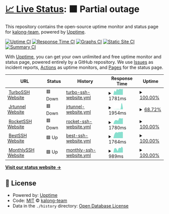 # [📈 Live Status](https://status.jrtunnel.com): <!--live status--> **🟧 Partial outage**

This repository contains the open-source uptime monitor and status page for [kalong-team](https://status.jrtunnel.com), powered by [Upptime](https://github.com/upptime/upptime).

[![Uptime CI](https://github.com/kalong-team/status-webssh/workflows/Uptime%20CI/badge.svg)](https://github.com/kalong-team/status-webssh/actions?query=workflow%3A%22Uptime+CI%22)
[![Response Time CI](https://github.com/kalong-team/status-webssh/workflows/Response%20Time%20CI/badge.svg)](https://github.com/kalong-team/status-webssh/actions?query=workflow%3A%22Response+Time+CI%22)
[![Graphs CI](https://github.com/kalong-team/status-webssh/workflows/Graphs%20CI/badge.svg)](https://github.com/kalong-team/status-webssh/actions?query=workflow%3A%22Graphs+CI%22)
[![Static Site CI](https://github.com/kalong-team/status-webssh/workflows/Static%20Site%20CI/badge.svg)](https://github.com/kalong-team/status-webssh/actions?query=workflow%3A%22Static+Site+CI%22)
[![Summary CI](https://github.com/kalong-team/status-webssh/workflows/Summary%20CI/badge.svg)](https://github.com/kalong-team/status-webssh/actions?query=workflow%3A%22Summary+CI%22)

With [Upptime](https://upptime.js.org), you can get your own unlimited and free uptime monitor and status page, powered entirely by a GitHub repository. We use [Issues](https://github.com/kalong-team/status-webssh/issues) as incident reports, [Actions](https://github.com/kalong-team/status-webssh/actions) as uptime monitors, and [Pages](https://status.jrtunnel.com) for the status page.

<!--start: status pages-->
<!-- This summary is generated by Upptime (https://github.com/upptime/upptime) -->
<!-- Do not edit this manually, your changes will be overwritten -->
<!-- prettier-ignore -->
| URL | Status | History | Response Time | Uptime |
| --- | ------ | ------- | ------------- | ------ |
| <img alt="" src="https://turbossh.com/logo.png" height="13"> [TurboSSH Website](https://turbossh.com) | 🟥 Down | [turbo-ssh-website.yml](https://github.com/kalong-team/status-webssh/commits/HEAD/history/turbo-ssh-website.yml) | <details><summary><img alt="Response time graph" src="./graphs/turbo-ssh-website/response-time-week.png" height="20"> 1781ms</summary><br><a href="https://status.jrtunnel.com/history/turbo-ssh-website"><img alt="Response time 1541" src="https://img.shields.io/endpoint?url=https%3A%2F%2Fraw.githubusercontent.com%2Fkalong-team%2Fstatus-webssh%2FHEAD%2Fapi%2Fturbo-ssh-website%2Fresponse-time.json"></a><br><a href="https://status.jrtunnel.com/history/turbo-ssh-website"><img alt="24-hour response time 1785" src="https://img.shields.io/endpoint?url=https%3A%2F%2Fraw.githubusercontent.com%2Fkalong-team%2Fstatus-webssh%2FHEAD%2Fapi%2Fturbo-ssh-website%2Fresponse-time-day.json"></a><br><a href="https://status.jrtunnel.com/history/turbo-ssh-website"><img alt="7-day response time 1781" src="https://img.shields.io/endpoint?url=https%3A%2F%2Fraw.githubusercontent.com%2Fkalong-team%2Fstatus-webssh%2FHEAD%2Fapi%2Fturbo-ssh-website%2Fresponse-time-week.json"></a><br><a href="https://status.jrtunnel.com/history/turbo-ssh-website"><img alt="30-day response time 1541" src="https://img.shields.io/endpoint?url=https%3A%2F%2Fraw.githubusercontent.com%2Fkalong-team%2Fstatus-webssh%2FHEAD%2Fapi%2Fturbo-ssh-website%2Fresponse-time-month.json"></a><br><a href="https://status.jrtunnel.com/history/turbo-ssh-website"><img alt="1-year response time 1541" src="https://img.shields.io/endpoint?url=https%3A%2F%2Fraw.githubusercontent.com%2Fkalong-team%2Fstatus-webssh%2FHEAD%2Fapi%2Fturbo-ssh-website%2Fresponse-time-year.json"></a></details> | <details><summary><a href="https://status.jrtunnel.com/history/turbo-ssh-website">100.00%</a></summary><a href="https://status.jrtunnel.com/history/turbo-ssh-website"><img alt="All-time uptime 99.94%" src="https://img.shields.io/endpoint?url=https%3A%2F%2Fraw.githubusercontent.com%2Fkalong-team%2Fstatus-webssh%2FHEAD%2Fapi%2Fturbo-ssh-website%2Fuptime.json"></a><br><a href="https://status.jrtunnel.com/history/turbo-ssh-website"><img alt="24-hour uptime 99.98%" src="https://img.shields.io/endpoint?url=https%3A%2F%2Fraw.githubusercontent.com%2Fkalong-team%2Fstatus-webssh%2FHEAD%2Fapi%2Fturbo-ssh-website%2Fuptime-day.json"></a><br><a href="https://status.jrtunnel.com/history/turbo-ssh-website"><img alt="7-day uptime 100.00%" src="https://img.shields.io/endpoint?url=https%3A%2F%2Fraw.githubusercontent.com%2Fkalong-team%2Fstatus-webssh%2FHEAD%2Fapi%2Fturbo-ssh-website%2Fuptime-week.json"></a><br><a href="https://status.jrtunnel.com/history/turbo-ssh-website"><img alt="30-day uptime 99.94%" src="https://img.shields.io/endpoint?url=https%3A%2F%2Fraw.githubusercontent.com%2Fkalong-team%2Fstatus-webssh%2FHEAD%2Fapi%2Fturbo-ssh-website%2Fuptime-month.json"></a><br><a href="https://status.jrtunnel.com/history/turbo-ssh-website"><img alt="1-year uptime 99.94%" src="https://img.shields.io/endpoint?url=https%3A%2F%2Fraw.githubusercontent.com%2Fkalong-team%2Fstatus-webssh%2FHEAD%2Fapi%2Fturbo-ssh-website%2Fuptime-year.json"></a></details>
| <img alt="" src="https://jrtunnel.com/logo.png" height="13"> [Jrtunnel Website](https://jrtunnel.com) | 🟥 Down | [jrtunnel-website.yml](https://github.com/kalong-team/status-webssh/commits/HEAD/history/jrtunnel-website.yml) | <details><summary><img alt="Response time graph" src="./graphs/jrtunnel-website/response-time-week.png" height="20"> 1954ms</summary><br><a href="https://status.jrtunnel.com/history/jrtunnel-website"><img alt="Response time 826" src="https://img.shields.io/endpoint?url=https%3A%2F%2Fraw.githubusercontent.com%2Fkalong-team%2Fstatus-webssh%2FHEAD%2Fapi%2Fjrtunnel-website%2Fresponse-time.json"></a><br><a href="https://status.jrtunnel.com/history/jrtunnel-website"><img alt="24-hour response time 2188" src="https://img.shields.io/endpoint?url=https%3A%2F%2Fraw.githubusercontent.com%2Fkalong-team%2Fstatus-webssh%2FHEAD%2Fapi%2Fjrtunnel-website%2Fresponse-time-day.json"></a><br><a href="https://status.jrtunnel.com/history/jrtunnel-website"><img alt="7-day response time 1954" src="https://img.shields.io/endpoint?url=https%3A%2F%2Fraw.githubusercontent.com%2Fkalong-team%2Fstatus-webssh%2FHEAD%2Fapi%2Fjrtunnel-website%2Fresponse-time-week.json"></a><br><a href="https://status.jrtunnel.com/history/jrtunnel-website"><img alt="30-day response time 826" src="https://img.shields.io/endpoint?url=https%3A%2F%2Fraw.githubusercontent.com%2Fkalong-team%2Fstatus-webssh%2FHEAD%2Fapi%2Fjrtunnel-website%2Fresponse-time-month.json"></a><br><a href="https://status.jrtunnel.com/history/jrtunnel-website"><img alt="1-year response time 826" src="https://img.shields.io/endpoint?url=https%3A%2F%2Fraw.githubusercontent.com%2Fkalong-team%2Fstatus-webssh%2FHEAD%2Fapi%2Fjrtunnel-website%2Fresponse-time-year.json"></a></details> | <details><summary><a href="https://status.jrtunnel.com/history/jrtunnel-website">68.72%</a></summary><a href="https://status.jrtunnel.com/history/jrtunnel-website"><img alt="All-time uptime 21.28%" src="https://img.shields.io/endpoint?url=https%3A%2F%2Fraw.githubusercontent.com%2Fkalong-team%2Fstatus-webssh%2FHEAD%2Fapi%2Fjrtunnel-website%2Fuptime.json"></a><br><a href="https://status.jrtunnel.com/history/jrtunnel-website"><img alt="24-hour uptime 99.99%" src="https://img.shields.io/endpoint?url=https%3A%2F%2Fraw.githubusercontent.com%2Fkalong-team%2Fstatus-webssh%2FHEAD%2Fapi%2Fjrtunnel-website%2Fuptime-day.json"></a><br><a href="https://status.jrtunnel.com/history/jrtunnel-website"><img alt="7-day uptime 68.72%" src="https://img.shields.io/endpoint?url=https%3A%2F%2Fraw.githubusercontent.com%2Fkalong-team%2Fstatus-webssh%2FHEAD%2Fapi%2Fjrtunnel-website%2Fuptime-week.json"></a><br><a href="https://status.jrtunnel.com/history/jrtunnel-website"><img alt="30-day uptime 21.28%" src="https://img.shields.io/endpoint?url=https%3A%2F%2Fraw.githubusercontent.com%2Fkalong-team%2Fstatus-webssh%2FHEAD%2Fapi%2Fjrtunnel-website%2Fuptime-month.json"></a><br><a href="https://status.jrtunnel.com/history/jrtunnel-website"><img alt="1-year uptime 21.28%" src="https://img.shields.io/endpoint?url=https%3A%2F%2Fraw.githubusercontent.com%2Fkalong-team%2Fstatus-webssh%2FHEAD%2Fapi%2Fjrtunnel-website%2Fuptime-year.json"></a></details>
| <img alt="" src="https://rocketssh.com/logo.png" height="13"> [RocketSSH Website](https://rocketssh.com) | 🟥 Down | [rocket-ssh-website.yml](https://github.com/kalong-team/status-webssh/commits/HEAD/history/rocket-ssh-website.yml) | <details><summary><img alt="Response time graph" src="./graphs/rocket-ssh-website/response-time-week.png" height="20"> 1780ms</summary><br><a href="https://status.jrtunnel.com/history/rocket-ssh-website"><img alt="Response time 1610" src="https://img.shields.io/endpoint?url=https%3A%2F%2Fraw.githubusercontent.com%2Fkalong-team%2Fstatus-webssh%2FHEAD%2Fapi%2Frocket-ssh-website%2Fresponse-time.json"></a><br><a href="https://status.jrtunnel.com/history/rocket-ssh-website"><img alt="24-hour response time 1743" src="https://img.shields.io/endpoint?url=https%3A%2F%2Fraw.githubusercontent.com%2Fkalong-team%2Fstatus-webssh%2FHEAD%2Fapi%2Frocket-ssh-website%2Fresponse-time-day.json"></a><br><a href="https://status.jrtunnel.com/history/rocket-ssh-website"><img alt="7-day response time 1780" src="https://img.shields.io/endpoint?url=https%3A%2F%2Fraw.githubusercontent.com%2Fkalong-team%2Fstatus-webssh%2FHEAD%2Fapi%2Frocket-ssh-website%2Fresponse-time-week.json"></a><br><a href="https://status.jrtunnel.com/history/rocket-ssh-website"><img alt="30-day response time 1610" src="https://img.shields.io/endpoint?url=https%3A%2F%2Fraw.githubusercontent.com%2Fkalong-team%2Fstatus-webssh%2FHEAD%2Fapi%2Frocket-ssh-website%2Fresponse-time-month.json"></a><br><a href="https://status.jrtunnel.com/history/rocket-ssh-website"><img alt="1-year response time 1610" src="https://img.shields.io/endpoint?url=https%3A%2F%2Fraw.githubusercontent.com%2Fkalong-team%2Fstatus-webssh%2FHEAD%2Fapi%2Frocket-ssh-website%2Fresponse-time-year.json"></a></details> | <details><summary><a href="https://status.jrtunnel.com/history/rocket-ssh-website">100.00%</a></summary><a href="https://status.jrtunnel.com/history/rocket-ssh-website"><img alt="All-time uptime 81.25%" src="https://img.shields.io/endpoint?url=https%3A%2F%2Fraw.githubusercontent.com%2Fkalong-team%2Fstatus-webssh%2FHEAD%2Fapi%2Frocket-ssh-website%2Fuptime.json"></a><br><a href="https://status.jrtunnel.com/history/rocket-ssh-website"><img alt="24-hour uptime 99.99%" src="https://img.shields.io/endpoint?url=https%3A%2F%2Fraw.githubusercontent.com%2Fkalong-team%2Fstatus-webssh%2FHEAD%2Fapi%2Frocket-ssh-website%2Fuptime-day.json"></a><br><a href="https://status.jrtunnel.com/history/rocket-ssh-website"><img alt="7-day uptime 100.00%" src="https://img.shields.io/endpoint?url=https%3A%2F%2Fraw.githubusercontent.com%2Fkalong-team%2Fstatus-webssh%2FHEAD%2Fapi%2Frocket-ssh-website%2Fuptime-week.json"></a><br><a href="https://status.jrtunnel.com/history/rocket-ssh-website"><img alt="30-day uptime 81.25%" src="https://img.shields.io/endpoint?url=https%3A%2F%2Fraw.githubusercontent.com%2Fkalong-team%2Fstatus-webssh%2FHEAD%2Fapi%2Frocket-ssh-website%2Fuptime-month.json"></a><br><a href="https://status.jrtunnel.com/history/rocket-ssh-website"><img alt="1-year uptime 81.25%" src="https://img.shields.io/endpoint?url=https%3A%2F%2Fraw.githubusercontent.com%2Fkalong-team%2Fstatus-webssh%2FHEAD%2Fapi%2Frocket-ssh-website%2Fuptime-year.json"></a></details>
| <img alt="" src="https://bestssh.net/logo.png" height="13"> [BestSSH Website](https://bestssh.net) | 🟩 Up | [best-ssh-website.yml](https://github.com/kalong-team/status-webssh/commits/HEAD/history/best-ssh-website.yml) | <details><summary><img alt="Response time graph" src="./graphs/best-ssh-website/response-time-week.png" height="20"> 1764ms</summary><br><a href="https://status.jrtunnel.com/history/best-ssh-website"><img alt="Response time 2222" src="https://img.shields.io/endpoint?url=https%3A%2F%2Fraw.githubusercontent.com%2Fkalong-team%2Fstatus-webssh%2FHEAD%2Fapi%2Fbest-ssh-website%2Fresponse-time.json"></a><br><a href="https://status.jrtunnel.com/history/best-ssh-website"><img alt="24-hour response time 1861" src="https://img.shields.io/endpoint?url=https%3A%2F%2Fraw.githubusercontent.com%2Fkalong-team%2Fstatus-webssh%2FHEAD%2Fapi%2Fbest-ssh-website%2Fresponse-time-day.json"></a><br><a href="https://status.jrtunnel.com/history/best-ssh-website"><img alt="7-day response time 1764" src="https://img.shields.io/endpoint?url=https%3A%2F%2Fraw.githubusercontent.com%2Fkalong-team%2Fstatus-webssh%2FHEAD%2Fapi%2Fbest-ssh-website%2Fresponse-time-week.json"></a><br><a href="https://status.jrtunnel.com/history/best-ssh-website"><img alt="30-day response time 2222" src="https://img.shields.io/endpoint?url=https%3A%2F%2Fraw.githubusercontent.com%2Fkalong-team%2Fstatus-webssh%2FHEAD%2Fapi%2Fbest-ssh-website%2Fresponse-time-month.json"></a><br><a href="https://status.jrtunnel.com/history/best-ssh-website"><img alt="1-year response time 2222" src="https://img.shields.io/endpoint?url=https%3A%2F%2Fraw.githubusercontent.com%2Fkalong-team%2Fstatus-webssh%2FHEAD%2Fapi%2Fbest-ssh-website%2Fresponse-time-year.json"></a></details> | <details><summary><a href="https://status.jrtunnel.com/history/best-ssh-website">100.00%</a></summary><a href="https://status.jrtunnel.com/history/best-ssh-website"><img alt="All-time uptime 100.00%" src="https://img.shields.io/endpoint?url=https%3A%2F%2Fraw.githubusercontent.com%2Fkalong-team%2Fstatus-webssh%2FHEAD%2Fapi%2Fbest-ssh-website%2Fuptime.json"></a><br><a href="https://status.jrtunnel.com/history/best-ssh-website"><img alt="24-hour uptime 100.00%" src="https://img.shields.io/endpoint?url=https%3A%2F%2Fraw.githubusercontent.com%2Fkalong-team%2Fstatus-webssh%2FHEAD%2Fapi%2Fbest-ssh-website%2Fuptime-day.json"></a><br><a href="https://status.jrtunnel.com/history/best-ssh-website"><img alt="7-day uptime 100.00%" src="https://img.shields.io/endpoint?url=https%3A%2F%2Fraw.githubusercontent.com%2Fkalong-team%2Fstatus-webssh%2FHEAD%2Fapi%2Fbest-ssh-website%2Fuptime-week.json"></a><br><a href="https://status.jrtunnel.com/history/best-ssh-website"><img alt="30-day uptime 100.00%" src="https://img.shields.io/endpoint?url=https%3A%2F%2Fraw.githubusercontent.com%2Fkalong-team%2Fstatus-webssh%2FHEAD%2Fapi%2Fbest-ssh-website%2Fuptime-month.json"></a><br><a href="https://status.jrtunnel.com/history/best-ssh-website"><img alt="1-year uptime 100.00%" src="https://img.shields.io/endpoint?url=https%3A%2F%2Fraw.githubusercontent.com%2Fkalong-team%2Fstatus-webssh%2FHEAD%2Fapi%2Fbest-ssh-website%2Fuptime-year.json"></a></details>
| <img alt="" src="https://monthlyssh.net/monthlyssh.png" height="13"> [MonthlySSH Website](https://www.monthlyssh.net) | 🟩 Up | [monthly-ssh-website.yml](https://github.com/kalong-team/status-webssh/commits/HEAD/history/monthly-ssh-website.yml) | <details><summary><img alt="Response time graph" src="./graphs/monthly-ssh-website/response-time-week.png" height="20"> 989ms</summary><br><a href="https://status.jrtunnel.com/history/monthly-ssh-website"><img alt="Response time 978" src="https://img.shields.io/endpoint?url=https%3A%2F%2Fraw.githubusercontent.com%2Fkalong-team%2Fstatus-webssh%2FHEAD%2Fapi%2Fmonthly-ssh-website%2Fresponse-time.json"></a><br><a href="https://status.jrtunnel.com/history/monthly-ssh-website"><img alt="24-hour response time 1011" src="https://img.shields.io/endpoint?url=https%3A%2F%2Fraw.githubusercontent.com%2Fkalong-team%2Fstatus-webssh%2FHEAD%2Fapi%2Fmonthly-ssh-website%2Fresponse-time-day.json"></a><br><a href="https://status.jrtunnel.com/history/monthly-ssh-website"><img alt="7-day response time 989" src="https://img.shields.io/endpoint?url=https%3A%2F%2Fraw.githubusercontent.com%2Fkalong-team%2Fstatus-webssh%2FHEAD%2Fapi%2Fmonthly-ssh-website%2Fresponse-time-week.json"></a><br><a href="https://status.jrtunnel.com/history/monthly-ssh-website"><img alt="30-day response time 978" src="https://img.shields.io/endpoint?url=https%3A%2F%2Fraw.githubusercontent.com%2Fkalong-team%2Fstatus-webssh%2FHEAD%2Fapi%2Fmonthly-ssh-website%2Fresponse-time-month.json"></a><br><a href="https://status.jrtunnel.com/history/monthly-ssh-website"><img alt="1-year response time 978" src="https://img.shields.io/endpoint?url=https%3A%2F%2Fraw.githubusercontent.com%2Fkalong-team%2Fstatus-webssh%2FHEAD%2Fapi%2Fmonthly-ssh-website%2Fresponse-time-year.json"></a></details> | <details><summary><a href="https://status.jrtunnel.com/history/monthly-ssh-website">100.00%</a></summary><a href="https://status.jrtunnel.com/history/monthly-ssh-website"><img alt="All-time uptime 95.61%" src="https://img.shields.io/endpoint?url=https%3A%2F%2Fraw.githubusercontent.com%2Fkalong-team%2Fstatus-webssh%2FHEAD%2Fapi%2Fmonthly-ssh-website%2Fuptime.json"></a><br><a href="https://status.jrtunnel.com/history/monthly-ssh-website"><img alt="24-hour uptime 100.00%" src="https://img.shields.io/endpoint?url=https%3A%2F%2Fraw.githubusercontent.com%2Fkalong-team%2Fstatus-webssh%2FHEAD%2Fapi%2Fmonthly-ssh-website%2Fuptime-day.json"></a><br><a href="https://status.jrtunnel.com/history/monthly-ssh-website"><img alt="7-day uptime 100.00%" src="https://img.shields.io/endpoint?url=https%3A%2F%2Fraw.githubusercontent.com%2Fkalong-team%2Fstatus-webssh%2FHEAD%2Fapi%2Fmonthly-ssh-website%2Fuptime-week.json"></a><br><a href="https://status.jrtunnel.com/history/monthly-ssh-website"><img alt="30-day uptime 95.61%" src="https://img.shields.io/endpoint?url=https%3A%2F%2Fraw.githubusercontent.com%2Fkalong-team%2Fstatus-webssh%2FHEAD%2Fapi%2Fmonthly-ssh-website%2Fuptime-month.json"></a><br><a href="https://status.jrtunnel.com/history/monthly-ssh-website"><img alt="1-year uptime 95.61%" src="https://img.shields.io/endpoint?url=https%3A%2F%2Fraw.githubusercontent.com%2Fkalong-team%2Fstatus-webssh%2FHEAD%2Fapi%2Fmonthly-ssh-website%2Fuptime-year.json"></a></details>

<!--end: status pages-->

[**Visit our status website →**](https://status.jrtunnel.com)

## 📄 License

- Powered by: [Upptime](https://github.com/upptime/upptime)
- Code: [MIT](./LICENSE) © [kalong-team](https://status.jrtunnel.com)
- Data in the `./history` directory: [Open Database License](https://opendatacommons.org/licenses/odbl/1-0/)
